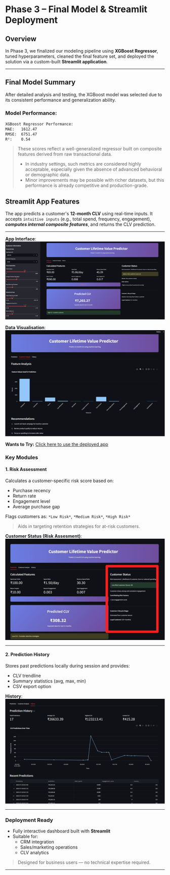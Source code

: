 # Phase 3 – Final Model & Streamlit Deployment

## Overview

In Phase 3, we finalized our modeling pipeline using **XGBoost Regressor**, tuned hyperparameters, cleaned the final feature set, and deployed the solution via a custom-built **Streamlit application**.

---

## Final Model Summary

After detailed analysis and testing, the XGBoost model was selected due to its consistent performance and generalization ability.

### Model Performance:

```text
XGBoost Regressor Performance:
MAE:   1612.47
RMSE:  6751.47
R²:    0.54
```

> These scores reflect a well-generalized regressor built on composite features derived from raw transactional data.
>
> - In industry settings, such metrics are considered highly acceptable, especially given the absence of advanced behavioral or demographic data.
> - Minor improvements may be possible with richer datasets, but this performance is already competitive and production-grade.

## Streamlit App Features

The app predicts a customer's **12-month CLV** using real-time inputs. It accepts `intuitive inputs` (e.g., total spend, frequency, engagement), **_computes internal composite features_**, and returns the CLV prediction.

---

**App Interface**:  
![Customer LifeTime Value Prediction](<assets/img(5).png>)

**Data Visualisation**:  
![Customer LifeTime Value Prediction](<assets/img(4).png>)

**Wants to Try:**
[Click here to use the deployed app](https://your-streamlit-app-url)

### Key Modules

#### 1. Risk Assessment

Calculates a customer-specific risk score based on:

- Purchase recency
- Return rate
- Engagement level
- Average purchase gap

Flags customers as: `*Low Risk*`, `*Medium Risk*`, `*High Risk*`

> Aids in targeting retention strategies for at-risk customers.

**Customer Status (Risk Assesment)**:  
![Risk Segment](<assets/img(6).jpg>)

---

#### 2. Prediction History

Stores past predictions locally during session and provides:

- CLV trendline
- Summary statistics (avg, max, min)
- CSV export option

**History**:  
![History](<assets/img(1).png>)

---

### Deployment Ready

- Fully interactive dashboard built with **Streamlit**
- Suitable for:
  - CRM integration
  - Sales/marketing operations
  - CLV analytics

> Designed for business users — no technical expertise required.

---
